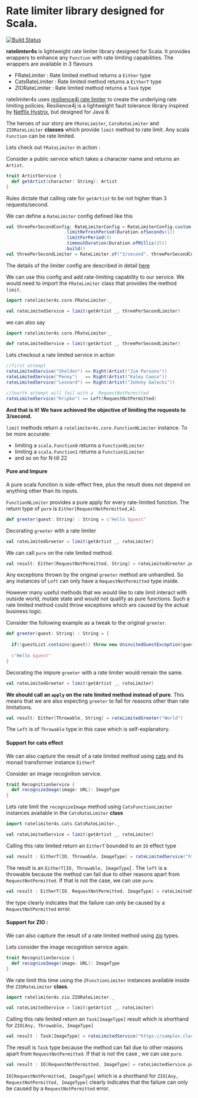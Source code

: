 # Rate limiter library designed for Scala.

[![Build Status](https://travis-ci.com/ayushworks/ratelimiter4s.svg?branch=master)](https://travis-ci.com/ayushworks/ratelimiter4s)

**ratelimter4s** is lightweight rate limiter library designed for Scala. It provides wrappers to enhance any `Function` with rate limiting capabilities. The wrappers are available in 3 flavours
* FRateLimiter : Rate limited method returns a `Either` type
* CatsRateLimiter : Rate limited method returns a `EitherT` type
* ZIORateLimiter : Rate limited method returns a `Task` type 

ratelimiter4s uses [resilience4j rate limiter](https://resilience4j.readme.io/docs/ratelimiter) to create the
underlying rate limiting policies. Resilience4j is a lightweight fault tolerance library inspired by [Netflix Hystrix](https://github.com/Netflix/Hystrix), but designed for Java 8.

The heroes of our story are `FRateLimiter`, `CatsRateLimiter` and `ZIORateLimiter` **classes**  which provide `limit` method to rate limit. 
Any scala `Function` can be rate limited.  

Lets check out `FRateLimiter` in action :


Consider a public service which takes a character name and returns an `Artist`.
```scala
trait ArtistService {
  def getArtist(character: String): Artist 
}
```

Rules dictate that calling rate for `getArtist` to be not higher than 3 requests/second.

We can define a `RateLimiter` config defined like this

```scala
val threePerSecondConfig: RateLimiterConfig = RateLimiterConfig.custom()
                      .limitRefreshPeriod(Duration.ofSeconds(1))
                      .limitForPeriod(3)
                      .timeoutDuration(Duration.ofMillis(25))
                      .build()
val threePerSecondLimiter = RateLimiter.of("3/second", threePerSecondConfig)                      
```
The details of the limiter config are described in detail [here](https://resilience4j.readme.io/docs/ratelimiter)

We can use this config and add rate-limiting capability to our service. We would need to import the `FRateLimiter` class that provides the method `limit`.

```scala
import ratelimiter4s.core.FRateLimiter._

val rateLimitedService = limit(getArtist _, threePerSecondLimiter) 
```

we can also say

```scala
import ratelimiter4s.core.FRateLimiter._

def rateLimitedService = limit(getArtist _, threePerSecondLimiter)
```

Lets checkout a rate limited service in action

```scala
//first attempt
rateLimitedService("Sheldon") == Right(Artist("Jim Parsons"))
rateLimitedService("Penny")   == Right(Artist("Kaley Cuoco"))
rateLimitedService("Leonard") == Right(Artist("Johnny Galecki"))

//fourth attempt will fail with a  RequestNotPermitted 
rateLimitedService("Kripke") == Left(RequestNotPermitted)
```
**And that is it! We have achieved the objective of limiting the requests to 3/second.** 


`limit` methods return a `ratelimiter4s.core.FunctionNLimiter` instance. To be more accurate:

*  limiting a `scala.Function0` returns a `Function0Limiter` 
*  limiting a `scala.Function1` returns a `Function1Limiter` 
*  and so on  for N till 22

#### Pure and Impure 

A pure scala function is side-effect free, plus the result does not depend on anything other than its inputs.

`FunctionNLimiter` provides a pure apply for every rate-limited function. The return type of `pure`
is `Either[RequestNotPermitted,A]`.

```scala
def greeter(guest: String) : String = s"Hello $guest"
```
Decorating `greeter` with a rate limiter

```scala
val rateLimitedGreeter = limit(getArtist _, rateLimiter)
```

We can call `pure` on the rate limited method.

```scala
val result: Either[RequestNotPermitted, String] = rateLimitedGreeter.pure("World")
```

Any exceptions thrown by the original `greeter` method are unhandled. So any instances of  `Left` can only have a `RequestNotPermitted` type inside.

However many useful methods that we would like to rate limit interact with outside world, mutate state and 
would not qualify as pure functions. Such a rate limited method could throw exceptions which are caused by the actual business logic. 

Consider the following example as a tweak to the original `greeter`.
```scala
def greeter(guest: String) : String = {
  
  if(!guestList.contains(guest)) throw new UninvitedGuestException(guest)
  
  s"Hello $guest"
}
```

Decorating the impure `greeter` with a rate limiter would remain the same.

```scala
val rateLimitedGreeter = limit(getArtist _, rateLimiter)
```

**We should call an `apply` on the rate limited method instead of pure**. This means that we are also expecting `greeter` to fail for reasons other than rate limitations.

```scala
val result: Either[Throwable, String] = rateLimitedGreeter("World")
```
The `Left` is of `Throwable` type in this case which is self-explanatory.
 
#### Support for cats effect

We can also capture the result of a rate limited method using [cats](https://typelevel.org/cats/) and its monad transformer instance `EitherT` 

Consider an image recognition service.

```scala
trait RecognitionService {
  def recognizeImage(image: URL): ImageType 
}
```

Lets rate limit the `recognizeImage` method using `CatsFunctionLimiter` instances available in the `CatsRateLimiter` **class**

```scala
import ratelimiter4s.cats.CatsRateLimiter._

val rateLimitedService = limit(getArtist _, rateLimiter) 
``` 

Calling this rate limited return an `EitherT` bounded to an `IO` effect type

```scala
val result : EitherT[IO, Throwable, ImageType] = rateLimitedService("https://samples.clarifai.com/metro-north.jpg")
```

The result is an `EitherT[IO, Throwable, ImageType`] . The `left` is a throwable because the method can fail due to other reasons apart from `RequestNotPermitted`. If that is not the case, we can use `pure`.

```scala
val result : EitherT[IO, RequestNotPermitted, ImageType] = rateLimitedService.pure("https://samples.clarifai.com/metro-north.jpg")
```

the type clearly indicates that the failure can only be caused by a `RequestNotPermitted` error.

#### Support for ZIO :

We can also capture the result of a rate limited method using [zio](https://zio.dev/) types. 

Lets consider the  image recognition service again.

```scala
trait RecognitionService {
  def recognizeImage(image: URL): ImageType 
}
```

We rate limit this time using the `ZFunctionLimiter` instances available inside the `ZIORateLimiter` **class**.

```scala
import ratelimiter4s.zio.ZIORateLimiter._

val rateLimitedService = limit(getArtist _, rateLimiter)
``` 

Calling this rate limited return an `Task[ImageType]` result which is shorthand for `ZIO[Any, Throwable, ImageType]`

```scala
val result : Task[ImageType] = rateLimitedService("https://samples.clarifai.com/metro-north.jpg")
```

The result is `Task` type because the method can fail due to other reasons apart from `RequestNotPermitted`. If that is not the case , we can use `pure`.

```scala
val result : IO[RequestNotPermitted, ImageType] = rateLimitedService.pure("https://samples.clarifai.com/metro-north.jpg")
```

`IO[RequestNotPermitted, ImageType]` which is a shorthand for `ZIO[Any, RequestNotPermitted, ImageType]`  clearly indicates that the failure can only be caused by a `RequestNotPermitted` error.

